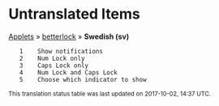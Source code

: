 # Untranslated Items
[Applets](../../../README.md) &#187; [betterlock](../README.md) &#187; **Swedish (sv)**

       1	Show notifications
       2	Num Lock only
       3	Caps Lock only
       4	Num Lock and Caps Lock
       5	Choose which indicator to show

<sup>This translation status table was last updated on 2017-10-02, 14:37 UTC.</sup>
